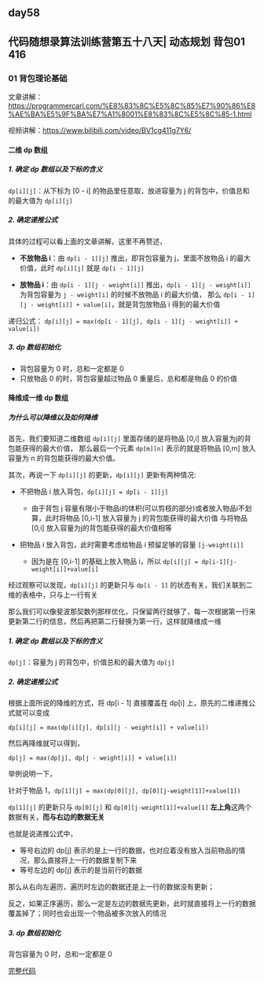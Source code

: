 ## day58

## 代码随想录算法训练营第五十八天| 动态规划 背包01 416

### 01 背包理论基础

文章讲解：https://programmercarl.com/%E8%83%8C%E5%8C%85%E7%90%86%E8%AE%BA%E5%9F%BA%E7%A1%8001%E8%83%8C%E5%8C%85-1.html

视频讲解：https://www.bilibili.com/video/BV1cg411g7Y6/

#### 二维 dp 数组

##### 1. 确定 dp 数组以及下标的含义

`dp[i][j]`：从下标为 [0 - i] 的物品里任意取，放进容量为 j 的背包中，价值总和的最大值为 `dp[i][j]` 

##### 2. 确定递推公式

具体的过程可以看上面的文章讲解，这里不再赘述，

- **不放物品 i**：由 `dp[i - 1][j]` 推出，即背包容量为 j，里面不放物品 i 的最大价值，此时 `dp[i][j]` 就是 `dp[i - 1][j]`

- **放物品 i**：由 `dp[i - 1][j - weight[i]]` 推出，`dp[i - 1][j - weight[i]]` 为背包容量为 `j - weight[i]` 的时候不放物品 i 的最大价值，
那么 `dp[i - 1][j - weight[i]] + value[i]`，就是背包放物品 i 得到的最大价值

递归公式： `dp[i][j] = max(dp[i - 1][j], dp[i - 1][j - weight[i]] + value[i])`

##### 3. dp 数组初始化

- 背包容量为 0 时，总和一定都是 0
- 只放物品 0 的时，背包容量超过物品 0 重量后，总和都是物品 0 的价值

#### 降维成一维 dp 数组

##### 为什么可以降维以及如何降维

首先，我们要知道二维数组 `dp[i][j]` 里面存储的是将物品 [0,i] 放入容量为j的背包能获得的最大价值，
那么最后一个元素 `dp[m][n]` 表示的就是将物品 [0,m] 放入容量为 n 的背包能获得的最大价值。

其次，再说一下 `dp[i][j]` 的更新，`dp[i][j]` 更新有两种情况:

- 不把物品 i 放入背包，`dp[i][j] = dp[i - 1][j]`

  - 由于背包 j 容量有限小于物品i的体积(可以剪枝的部分)或者放入物品i不划算，此时将物品 [0,i-1] 放入容量为 j 的背包能获得的最大价值
  与将物品 [0,i] 放入容量为j的背包能获得的最大价值相等

- 把物品 i 放入背包，此时需要考虑给物品 i 预留足够的容量 `[j-weight[i]]`

  - 因为是在 [0,i-1] 的基础上放入物品 i，所以 `dp[i][j] = dp[i-1][j-weight[i]]+value[i]`

经过观察可以发现，`dp[i][j]` 的更新只与 `dp[i - 1]` 的状态有关，我们关联到二维的表格中，只与上一行有关

那么我们可以像斐波那契数列那样优化，只保留两行就够了，每一次根据第一行来更新第二行的信息，然后再把第二行替换为第一行，这样就降维成一维

##### 1. 确定 dp 数组以及下标的含义

`dp[j]`：容量为 j 的背包中，价值总和的最大值为 `dp[j]`

##### 2. 确定递推公式

根据上面所说的降维的方式，将 dp[i - 1] 直接覆盖在 dp[i] 上，原先的二维递推公式就可以变成

`dp[i][j] = max(dp[i][j], dp[i][j - weight[i]] + value[i])`

然后再降维就可以得到，

`dp[j] = max(dp[j], dp[j - weight[i]] + value[i])`

举例说明一下，

针对于物品 1，`dp[1][j] = max(dp[0][j], dp[0][j-weight[1]]+value[1])`

`dp[1][j]` 的更新只与 `dp[0][j]` 和 `dp[0][j-weight[1]]+value[1]` **左上角**这两个数据有关，**而与右边的数据无关**

也就是说递推公式中，

- 等号右边的 dp[j] 表示的是上一行的数据，也对应着没有放入当前物品的情况，那么直接将上一行的数据复制下来
- 等号左边的 dp[j] 表示的是当前行的数据

那么从右向左遍历，遍历时左边的数据还是上一行的数据没有更新；

反之，如果正序遍历，那么一定是左边的数据先更新，此时就直接将上一行的数据覆盖掉了；同时也会出现一个物品被多次放入的情况

##### 3. dp 数组初始化

背包容量为 0 时，总和一定都是 0

[完整代码](https://github.com/hd2yao/leetcode/tree/master/training/day58/01_bag.go)

